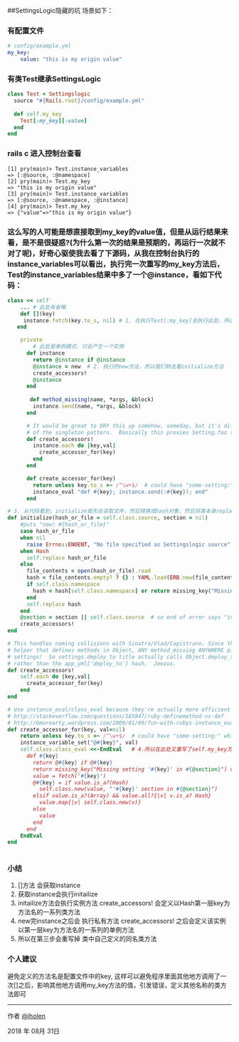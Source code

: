 ##SettingsLogic隐藏的坑
场景如下：

### 有配置文件

```yaml
# config/example.yml
my_key: 
	value: "this is my origin value"	
```

### 有类Test继承SettingsLogic

```ruby
class Test < Settingslogic
  source "#{Rails.root}/config/example.yml"
  
  def self.my_key
    Test[:my_key][:value]
  end
end  
```

### rails c 进入控制台查看

```shell
[1] pry(main)> Test.instance_variables
=> [:@source, :@namespace]
[2] pry(main)> Test.my_key
=> "this is my origin value"
[3] pry(main)> Test.instance_variables
=> [:@source, :@namespace, :@instance]
[4] pry(main)> Test.my_key
=> {"value"=>"this is my origin value"}
```
### 这么写的人可能是想直接取到my_key的value值，但是从运行结果来看，是不是很疑惑?(为什么第一次的结果是预期的，再运行一次就不对了呢)，好奇心驱使我去看了下源码，从我在控制台执行的instance_variables可以看出，执行完一次重写的my_key方法后，Test的instance_variables结果中多了一个@instance，看如下代码：

```ruby
class << self
	... # 此处有省略
	def [](key)
     instance.fetch(key.to_s, nil) # 1. 在执行Test[:my_key]会执行此处，所以我们再去看一下instance从何而来
   end

	private
		# 此处是单例模式，只会产生一个实例
      def instance
        return @instance if @instance
        @instance = new  # 2. 执行的new方法，所以我们转去看initialize方法
        create_accessors!
        @instance
      end   
   
   	   def method_missing(name, *args, &block)
        instance.send(name, *args, &block)
      end

      # It would be great to DRY this up somehow, someday, but it's difficult because
      # of the singleton pattern.  Basically this proxies Setting.foo to Setting.instance.foo
      def create_accessors!
        instance.each do |key,val|
          create_accessor_for(key)
        end
      end

      def create_accessor_for(key)
        return unless key.to_s =~ /^\w+$/  # could have "some-setting:" which blows up eval
        instance_eval "def #{key}; instance.send(:#{key}); end"
      end

# 3. 从代码看到，initialize首先会读取文件，然后转换成hash对象，然后将类本身replace成获取到的hash，再去执行create_accessors!(此处的create_accessors!动态定义了一些类方法，方法名为Hash所有第一级的key)
def initialize(hash_or_file = self.class.source, section = nil)
    #puts "new! #{hash_or_file}"
    case hash_or_file
    when nil
      raise Errno::ENOENT, "No file specified as Settingslogic source"
    when Hash
      self.replace hash_or_file
    else
      file_contents = open(hash_or_file).read
      hash = file_contents.empty? ? {} : YAML.load(ERB.new(file_contents).result).to_hash
      if self.class.namespace
        hash = hash[self.class.namespace] or return missing_key("Missing setting '#{self.class.namespace}' in #{hash_or_file}")
      end
      self.replace hash
    end
    @section = section || self.class.source  # so end of error says "in application.yml"
    create_accessors!
end 

# This handles naming collisions with Sinatra/Vlad/Capistrano. Since these use a set()
# helper that defines methods in Object, ANY method_missing ANYWHERE picks up the Vlad/Sinatra
# settings!  So settings.deploy_to title actually calls Object.deploy_to (from set :deploy_to, "host"),
# rather than the app_yml['deploy_to'] hash.  Jeezus.
def create_accessors!
	self.each do |key,val|
	  create_accessor_for(key)
	end
end

# Use instance_eval/class_eval because they're actually more efficient than define_method{}
# http://stackoverflow.com/questions/185947/ruby-definemethod-vs-def
# http://bmorearty.wordpress.com/2009/01/09/fun-with-rubys-instance_eval-and-class_eval/
def create_accessor_for(key, val=nil)
	return unless key.to_s =~ /^\w+$/  # could have "some-setting:" which blows up eval
	instance_variable_set("@#{key}", val)
	self.class.class_eval <<-EndEval   # 4.所以在此处又重写了self.my_key方法，采用SettingsLogic自己的定义方法，所以在类中定义的方法没有效果
	  def #{key}
	    return @#{key} if @#{key}
	    return missing_key("Missing setting '#{key}' in #{@section}") unless has_key? '#{key}'
	    value = fetch('#{key}')
	    @#{key} = if value.is_a?(Hash)
	      self.class.new(value, "'#{key}' section in #{@section}")
	    elsif value.is_a?(Array) && value.all?{|v| v.is_a? Hash}
	      value.map{|v| self.class.new(v)}
	    else
	      value
	    end
	  end
	EndEval
end   
    
```

### 小结

1. []方法 会获取instance
2. 获取instance会执行initailize
3. initailize方法会执行实例方法 create_accessors! 会定义以Hash第一层key为方法名的一系列类方法
4. new完instance之后会 执行私有方法 create_accessors!  之后会定义该实例以第一层key为方法名的一系列的单例方法
5. 所以在第三步会重写掉 类中自己定义的同名类方法

### 个人建议

避免定义的方法名是配置文件中的key, 这样可以避免程序里面其他地方调用了一次[]之后，影响其他地方调用my_key方法的值，引发错误，定义其他名称的类方法即可

----------
作者 [@iholen](https://github.com/iholen)

2018 年 08月 31日